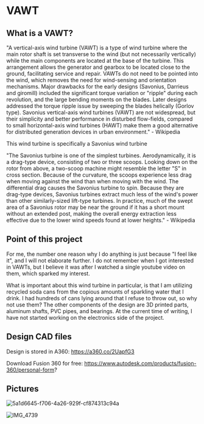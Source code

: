 # VAWT #

## What is a VAWT? ##

"A vertical-axis wind turbine (VAWT) is a type of wind turbine where the main rotor shaft is set transverse to the wind (but not necessarily vertically) while the main components 
are located at the base of the turbine. This arrangement allows the generator and gearbox to be located close to the ground, facilitating service and repair. VAWTs do not need to 
be pointed into the wind, which removes the need for wind-sensing and orientation mechanisms. Major drawbacks for the early designs (Savonius, Darrieus and giromill) 
included the significant torque variation or "ripple" during each revolution, and the large bending moments on the blades. Later designs addressed the torque ripple issue by
sweeping the blades helically (Gorlov type). Savonius vertical-axis wind turbines (VAWT) are not widespread, but their simplicity and better performance in disturbed 
flow-fields, compared to small horizontal-axis wind turbines (HAWT) make them a good alternative for distributed generation devices in urban environment." - Wikipedia


This wind turbine is specifically a Savonius wind turbine

"The Savonius turbine is one of the simplest turbines. Aerodynamically, it is a drag-type device, consisting of two or three scoops. Looking down on the rotor from above, a two-scoop machine might resemble the letter "S" in cross section. Because of the curvature, the scoops experience less drag when moving against the wind than when moving with the wind. The differential drag causes the Savonius turbine to spin. Because they are drag-type devices, Savonius turbines extract much less of the wind's power than other similarly-sized lift-type turbines. In practice, much of the swept area of a Savonius rotor may be near the ground if it has a short mount without an extended post, making the overall energy extraction less effective due to the lower wind speeds found at lower heights." - Wikipedia

## Point of this project ##

For me, the number one reason why I do anything is just because "I feel like it", and I will not elaborate further. I do not remember when I got interested in VAWTs, but I
believe it was after I watched a single youtube video on them, which sparked my interest.

What is important about this wind turbine in particular, is that I am utilizing recycled soda cans from the copious amounts of sparkling water that I drink. I had hundreds of cans lying around that I refuse to throw out, so why not use them? The other components of the design are 3D printed parts, aluminum shafts, PVC pipes, and bearings. At the current time of writing, I have not started working on the electronics side of the project.

## Design CAD files ##

Design is stored in A360: https://a360.co/2UapfG3

Download Fusion 360 for free: https://www.autodesk.com/products/fusion-360/personal-form?

## Pictures ##

![5a1d6645-f706-4a26-929f-cf874313c94a](https://user-images.githubusercontent.com/75654428/125543789-885bb430-39df-42e5-985b-34c44e4a22f6.PNG)

![IMG_4739](https://user-images.githubusercontent.com/75654428/125848049-cb36e945-71c5-427a-9389-f16a1696839f.png)



